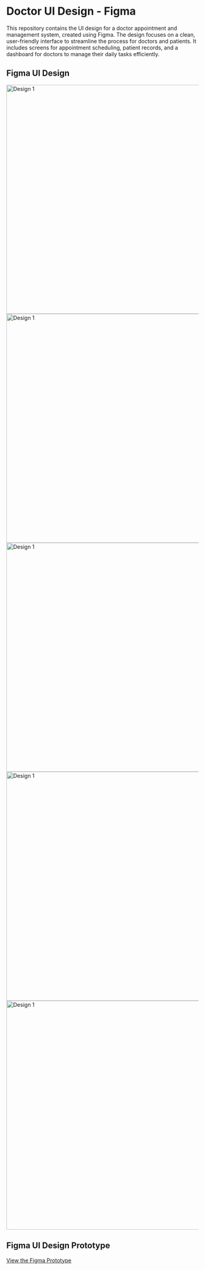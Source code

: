 
# Doctor UI Design - Figma
This repository contains the UI design for a doctor appointment and management system, created using Figma. The design focuses on a clean, user-friendly interface to streamline the process for doctors and patients. It includes screens for appointment scheduling, patient records, and a dashboard for doctors to manage their daily tasks efficiently.

## Figma UI Design

<img src="https://github.com/yashindibhagya/doctor_UI/blob/c5e5c26e0020e7a5673867ebcdc9af507944bf24/Doctor%20Website/MacBook%20Pro%2016_%20%20home%20page.png" alt="Design 1" width="600px">
<img src="https://github.com/yashindibhagya/doctor_UI/blob/c5e5c26e0020e7a5673867ebcdc9af507944bf24/Doctor%20Website/MacBook%20Pro%2016_%20%20home%20page.png" alt="Design 1" width="600px">
<img src="https://github.com/yashindibhagya/doctor_UI/blob/c5e5c26e0020e7a5673867ebcdc9af507944bf24/Doctor%20Website/MacBook%20Pro%2016_%20%20home%20page.png" alt="Design 1" width="600px">
<img src="https://github.com/yashindibhagya/doctor_UI/blob/c5e5c26e0020e7a5673867ebcdc9af507944bf24/Doctor%20Website/MacBook%20Pro%2016_%20%20home%20page.png" alt="Design 1" width="600px">
<img src="https://github.com/yashindibhagya/doctor_UI/blob/c5e5c26e0020e7a5673867ebcdc9af507944bf24/Doctor%20Website/MacBook%20Pro%2016_%20%20home%20page.png" alt="Design 1" width="600px">


## Figma UI Design Prototype

[View the Figma Prototype](https://www.figma.com/design/4ecqe1bxoivZXT7zfinfmJ/Untitled?node-id=0-1&t=2FnUau4g3B5fCLXn-1)

